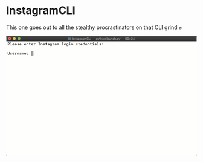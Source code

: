 # InstagramCLI

This one goes out to all the stealthy procrastinators on that CLI grind ✊

![](InstagramCLI.gif)
